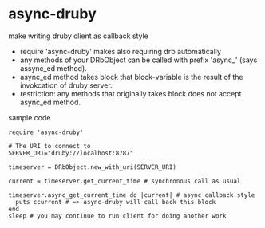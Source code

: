 async-druby
===========

make writing druby client as callback style

- require 'async-druby' makes also requiring drb automatically
- any methods of your DRbObject can be called with prefix 'async_' (says assync_ed method).
- async_ed method takes block that block-variable is the result of the invokcation of druby server.
- restriction: any methods that originally takes block does not accept async_ed method.

sample code

```
require 'async-druby'

# The URI to connect to
SERVER_URI="druby://localhost:8787"

timeserver = DRbObject.new_with_uri(SERVER_URI)

current = timeserver.get_current_time # synchronous call as usual

timeserver.async_get_current_time do |current| # async callback style
  puts ccurrent # => async-druby will call back this block
end
sleep # you may continue to run client for doing another work
```
